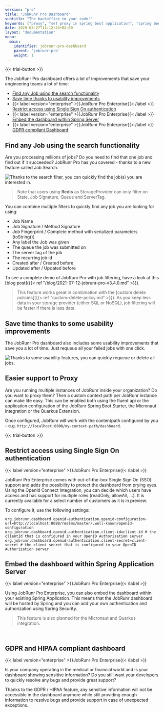 ```yaml
---
version: "pro"
title: "JobRunr Pro Dashboard"
subtitle: "The backoffice to your code!"
keywords: ["proxy", "set proxy in spring boot application", "spring boot set proxy", "dashboard server", "gdpr compliant", "openid authentication"]
date: 2020-08-27T11:12:23+02:00
layout: "documentation"
menu: 
  main: 
    identifier: jobrunr-pro-dashboard
    parent: 'jobrunr-pro'
    weight: 1
---
```


{{< trial-button >}}

The JobRunr Pro dashboard offers a lot of improvements that save your engineering teams a lot of time:
- [Find any Job using the search functionality](#find-any-job-using-the-search-functionality)
- [Save time thanks to usability improvements](#save-time-thanks-to-some-usability-improvements)
- {{< label version="enterprise" >}}JobRunr Pro Enterprise{{< /label >}} [Restrict access using Single Sign On authentication](#restrict-access-using-single-sign-on-authentication)
- {{< label version="enterprise" >}}JobRunr Pro Enterprise{{< /label >}} [Embed the dashboard within Spring Server](#embed-the-dashboard-within-spring-application-server)
- {{< label version="enterprise" >}}JobRunr Pro Enterprise{{< /label >}} [GDPR compliant Dashboard](#gdpr-and-hipaa-compliant-dashboard)


## Find any Job using the search functionality
Are you processing millions of jobs? Do you need to find that one job and find out if it succeeded? JobRunr Pro has you covered - thanks to a new feature called Job Search.

![](/documentation/job-filters.gif "Thanks to the search filter, you can quickly find the job(s) you are interested in.")

> Note that users using __Redis__ as StorageProvider can only filter on State, Job Signature, Queue and ServerTag.

You can combine multiple filters to quickly find any job you are looking for using:
- Job Name
- Job Signature / Method Signature
- Job Fingerprint / Complete method with serialized parameters (toString())
- Any label the Job was given
- The queue the job was submitted on
- The server tag of the job
- The recurring job id
- Created after / Created before
- Updated after / Updated before 

To see a complete demo of JobRunr Pro with job filtering, have a look at this [blog post]({{< ref "/blog/2021-07-12-jobrunr-pro-v3.4.0.md" >}}).

> This feature works great in combination with the [custom delete policies]({{< ref "custom-delete-policy.md" >}}). As you keep less data in your storage provider (either SQL or NoSQL), job filtering will be faster if there is less data.

## Save time thanks to some usability improvements
The JobRunr Pro dashboard also includes some usability improvements that save you a lot of time. Just requeue all your failed jobs with one click.

![](/documentation/jobrunr-pro-failed-requeue.png "Thanks to some usability features, you can quickly requeue or delete all jobs.")

## Easier support to Proxy
Are you running multiple instances of JobRunr inside your organization? Do you want to proxy them? Then a custom context path per JobRunr instance can make life easy. This can be enabled both using the fluent api or the application configuration of the JobRunr Spring Boot Starter, the Micronaut integration or the Quarkus Extension.

Once configured, JobRunr will work with the contentpath configured by you - e.g. `http://localhost:8000/my-context-path/dashboard`.

{{< trial-button >}}

## Restrict access using Single Sign On authentication
{{< label version="enterprise" >}}JobRunr Pro Enterprise{{< /label >}}

JobRunr Pro Enterprise comes with out-of-the-box Single Sign On (SSO) support and adds the possibility to protect the dashboard from prying eyes. Using the OpenId Connect Integration, you can decide which users have access and has support for multiple roles (readOnly, allowAll, ...). It is currently available for a select number of customers as it is in preview.

To configure it, use the following settings:
```
org.jobrunr.dashboard.openid-authentication.openid-configuration-url=http://localhost:8080/realms/master/.well-known/openid-configuration
org.jobrunr.dashboard.openid-authentication.client-id=client-id # the clientId that is configured in your OpenID Authorization server
org.jobrunr.dashboard.openid-authentication.client-secret=client-secret # the client secret that is configured in your OpenID Authorization server
```

## Embed the dashboard within Spring Application Server
{{< label version="enterprise" >}}JobRunr Pro Enterprise{{< /label >}}&nbsp;

Using JobRunr Pro Enterprise, you can also embed the dashboard within your existing Spring Application. This means that the JobRunr dashboard will be hosted by Spring and you can add your own authentication and authorization using Spring Security.

> This feature is also planned for the Micronaut and Quarkus integration.

<br />

## GDPR and HIPAA compliant dashboard
{{< label version="enterprise" >}}JobRunr Pro Enterprise{{< /label >}}&nbsp;

Is your company operating in the medical or financial world and is your dashboard showing sensitive information? Do you still want your developers to quickly resolve any bugs and provide great support? 

Thanks to the GDPR / HIPAA feature, any sensitive information will not be accessible in the dashboard anymore while still providing enough information to resolve bugs and provide support in case of unexpected exceptions.

<br />